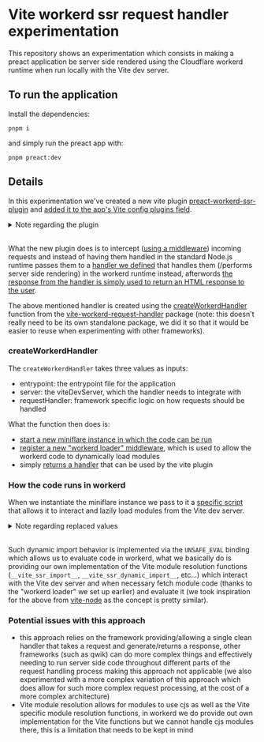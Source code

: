# Vite workerd ssr request handler experimentation

This repository shows an experimentation which consists in making a preact application
be server side rendered using the Cloudflare workerd runtime when run locally with the Vite
dev server.

## To run the application

Install the dependencies:

```
pnpm i
```

and simply run the preact app with:

```
pnpm preact:dev
```

## Details

In this experimentation we've created a new vite plugin [preact-workerd-ssr-plugin](https://github.com/dario-piotrowicz/vite-workerd-ssr-request-handler-experimentation/tree/main/preact-workerd-ssr-plugin) and [added it to the app's Vite config plugins field](https://github.com/dario-piotrowicz/vite-workerd-ssr-request-handler-experimentation/blob/b7cd933cec66bae2ff90fe6b96f1d57fc7a7528f/preact-app/vite.config.js#L15).

<details>
<summary>Note regarding the plugin</summary>

Instead of creating a new plugin we could have modified the existing preact one instead, we didn't simply for simplicity and because preact's implementation allows it.

We've experimented with other frameworks as well and in other cases it might be necessary to add this to the Vite plugin itself, alongside other minor changes, in order to not conflict with its behavior.

</details>
<br>

What the new plugin does is to intercept ([using a middleware](https://github.com/dario-piotrowicz/vite-workerd-ssr-request-handler-experimentation/blob/b7cd933cec66bae2ff90fe6b96f1d57fc7a7528f/preact-workerd-ssr-plugin/src/plugin.ts#L21)) incoming requests and instead of having them handled in the standard Node.js runtime passes them to a [handler we defined](https://github.com/dario-piotrowicz/vite-workerd-ssr-request-handler-experimentation/blob/b7cd933cec66bae2ff90fe6b96f1d57fc7a7528f/preact-workerd-ssr-plugin/src/plugin.ts#L11-L19) that handles them (/performs server side rendering) in the workerd runtime instead, afterwords [the response from the handler is simply used to return an HTML response to the user](https://github.com/dario-piotrowicz/vite-workerd-ssr-request-handler-experimentation/blob/b7cd933cec66bae2ff90fe6b96f1d57fc7a7528f/preact-workerd-ssr-plugin/src/plugin.ts#L44-L59).

The above mentioned handler is created using the [createWorkerdHandler](https://github.com/dario-piotrowicz/vite-workerd-ssr-request-handler-experimentation/blob/b7cd933cec66bae2ff90fe6b96f1d57fc7a7528f/vite-workerd-request-handler/src/index.ts#L7) function from the [vite-workerd-request-handler](https://github.com/dario-piotrowicz/vite-workerd-ssr-request-handler-experimentation/tree/b7cd933cec66bae2ff90fe6b96f1d57fc7a7528f/vite-workerd-request-handler) package (note: this doesn't really need to be its own standalone package, we did it so that it would be easier to reuse when experimenting with other frameworks).

### createWorkerdHandler

The `createWorkerdHandler` takes three values as inputs:

- entrypoint: the entrypoint file for the application
- server: the viteDevServer, which the handler needs to integrate with
- requestHandler: framework specific logic on how requests should be handled

What the function then does is:

- [start a new miniflare instance in which the code can be run](https://github.com/dario-piotrowicz/vite-workerd-ssr-request-handler-experimentation/blob/b7cd933cec66bae2ff90fe6b96f1d57fc7a7528f/vite-workerd-request-handler/src/index.ts#L21-L27)
- [register a new "workerd loader" middleware](https://github.com/dario-piotrowicz/vite-workerd-ssr-request-handler-experimentation/blob/b7cd933cec66bae2ff90fe6b96f1d57fc7a7528f/vite-workerd-request-handler/src/index.ts#L30-L31), which is used to allow the workerd code to dynamically load modules
- simply [returns a handler](https://github.com/dario-piotrowicz/vite-workerd-ssr-request-handler-experimentation/blob/b7cd933cec66bae2ff90fe6b96f1d57fc7a7528f/vite-workerd-request-handler/src/index.ts#L52C30-L52C30) that can be used by the vite plugin

### How the code runs in workerd

When we instantiate the miniflare instance we pass to it a [specific script](https://github.com/dario-piotrowicz/vite-workerd-ssr-request-handler-experimentation/blob/b7cd933cec66bae2ff90fe6b96f1d57fc7a7528f/vite-workerd-request-handler/src/workerdBootloader.js.txt) that allows it to interact and lazily load modules from the Vite dev server.

<details>

<summary>Note regarding replaced values</summary>

In the script [WORKERD_APP_ENTRYPOINT](https://github.com/dario-piotrowicz/vite-workerd-ssr-request-handler-experimentation/blob/b7cd933cec66bae2ff90fe6b96f1d57fc7a7528f/vite-workerd-request-handler/src/workerdBootloader.js.txt#L9C1-L9C1), [\_\_REQUEST_HANDLER\_\_](https://github.com/dario-piotrowicz/vite-workerd-ssr-request-handler-experimentation/blob/b7cd933cec66bae2ff90fe6b96f1d57fc7a7528f/vite-workerd-request-handler/src/workerdBootloader.js.txt#L11) and [VITE_SERVER_ADDRESS](https://github.com/dario-piotrowicz/vite-workerd-ssr-request-handler-experimentation/blob/b7cd933cec66bae2ff90fe6b96f1d57fc7a7528f/vite-workerd-request-handler/src/workerdBootloader.js.txt#L43C42-L43C61) are simply placeholders that we [replace](https://github.com/dario-piotrowicz/vite-workerd-ssr-request-handler-experimentation/blob/b7cd933cec66bae2ff90fe6b96f1d57fc7a7528f/vite-workerd-request-handler/src/miniflare.ts#L30-L32) with the actual proper values when instantiating miniflare.

</details>
<br>

Such dynamic import behavior is implemented via the `UNSAFE_EVAL` binding which allows us to evaluate code in workerd, what we basically do is providing our own implementation of the Vite module resolution functions (`__vite_ssr_import__`, `__vite_ssr_dynamic_import__`, etc...) which interact with the Vite dev server and when necessary fetch module code (thanks to the "workerd loader" we set up earlier) and evaluate it (we took inspiration for the above from [vite-node](https://github.com/vitest-dev/vitest/tree/main/packages/vite-node) as the concept is pretty similar).

### Potential issues with this approach

- this approach relies on the framework providing/allowing a single clean handler that takes a request and generate/returns a response, other frameworks (such as qwik) can do more complex things and effectively needing to run server side code throughout different parts of the request handling process making this approach not applicable (we also experimented with a more complex variation of this approach which does allow for such more complex request processing, at the cost of a more complex architecture)
- Vite module resolution allows for modules to use cjs as well as the Vite specific module resolution functions, in workerd we do provide out own implementation for the Vite functions but we cannot handle cjs modules there, this is a limitation that needs to be kept in mind
